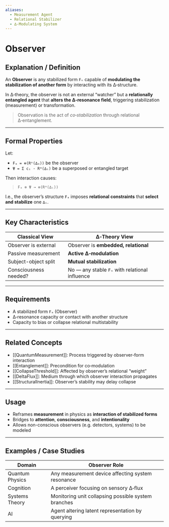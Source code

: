 ```yaml
---
aliases:
  - Measurement Agent
  - Relational Stabilizer
  - ∆-Modulating System
---
```


# Observer

## Explanation / Definition

An **Observer** is any stabilized form `Fₙ` capable of **modulating the stabilization of another form** by interacting with its ∆‑structure.

In ∆‑theory, the observer is not an external “watcher” but a **relationally entangled agent** that **alters the ∆‑resonance field**, triggering stabilization (measurement) or transformation.

> Observation is the act of *co‑stabilization* through relational ∆‑entanglement.

---

## Formal Properties

Let:

- `Fₐ = ⊚(Rⁿ(∆ₐ))` be the observer
- `Ψ = Σ cᵢ · Rᵐ(∆ᵢ)` be a superposed or entangled target

Then interaction causes:

> `Fₐ ⊗ Ψ → ⊚(Rᵐ(∆ᵢ))`

I.e., the observer’s structure `Fₐ` imposes **relational constraints** that **select and stabilize** one `∆ᵢ`.

---

## Key Characteristics

| Classical View      | ∆‑Theory View                              |
|---------------------|---------------------------------------------|
| Observer is external | Observer is **embedded, relational**       |
| Passive measurement | **Active ∆‑modulation**                     |
| Subject-object split| **Mutual stabilization**                    |
| Consciousness needed? | No — any stable `Fₙ` with relational influence |

---

## Requirements

- A stabilized form `Fₐ` (Observer)
- ∆‑resonance capacity or contact with another structure
- Capacity to bias or collapse relational multistability

---

## Related Concepts

- [[QuantumMeasurement]]: Process triggered by observer-form interaction
- [[Entanglement]]: Precondition for co‑modulation
- [[CollapseThreshold]]: Affected by observer’s relational “weight”
- [[DeltaFlux]]: Medium through which observer interaction propagates
- [[StructuralInertia]]: Observer’s stability may delay collapse

---

## Usage

- Reframes **measurement** in physics as **interaction of stabilized forms**
- Bridges to **attention**, **consciousness**, and **intentionality**
- Allows non-conscious observers (e.g. detectors, systems) to be modeled

---

## Examples / Case Studies

| Domain          | Observer Role                                        |
|----------------|------------------------------------------------------|
| Quantum Physics| Any measurement device affecting system resonance    |
| Cognition      | A perceiver focusing on sensory ∆‑flux               |
| Systems Theory | Monitoring unit collapsing possible system branches  |
| AI             | Agent altering latent representation by querying     |

